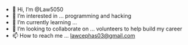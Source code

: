 - 👋 Hi, I’m @Law5050
- 👀 I’m interested in ... programming and hacking
- 🌱 I’m currently learning ...
- 💞️ I’m looking to collaborate on ... volunteers to help build my career
- 📫 How to reach me ... lawcephas03@gmail.com

<!---
Law5050/Law5050 is a ✨ special ✨ repository because its `README.md` (this file) appears on your GitHub profile.
You can click the Preview link to take a look at your changes.
--->
